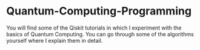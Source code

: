 # Quantum-Computing-Programming
You will find some of the Qiskit tutorials in which I experiment with the basics of Quantum Computing. You can go through some of the algorithms yourself where I explain them in detail.
